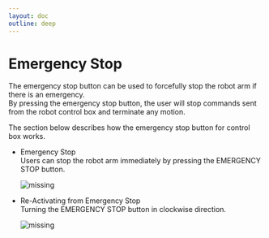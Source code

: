 ```yaml
---
layout: doc
outline: deep
---
```


# Emergency Stop

The emergency stop button can be used to forcefully stop the robot arm if there is an emergency.<br>
By pressing the emergency stop button, the user will stop commands sent from the robot control box and terminate any motion.

The section below describes how the emergency stop button for control box works.

- Emergency Stop<br>
  Users can stop the robot arm immediately by pressing the EMERGENCY STOP button.

  ![missing](/manual/common/safety_and_precautions/7-1.png)

- Re-Activating from Emergency Stop<br>
  Turning the EMERGENCY STOP button in clockwise direction.

  ![missing](/manual/common/safety_and_precautions/7-2.png)
